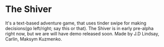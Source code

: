 # The Shiver
It's a text-based adventure game, that uses tinder swipe for making decisions(go left/right; say this or that). 
The Shiver is in early pre-alpha right now, but we are will have demo released soon.
Made by J.D Lindsay, Carlin, Maksym Kuzmenko.
